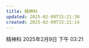 ```yaml
---
title: 精神科
updated: 2025-02-09T15:21:30
created: 2025-02-09T15:21:14
---
```


精神科
2025年2月9日
下午 03:21
